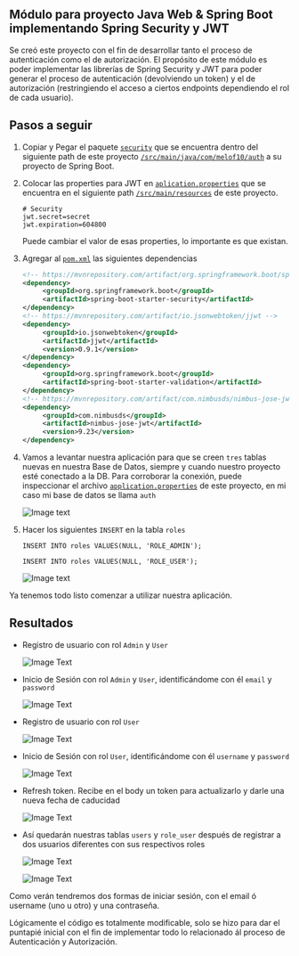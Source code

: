 ## Módulo para proyecto Java Web & Spring Boot implementando Spring Security y JWT

Se creó este proyecto con el fin de desarrollar tanto el proceso de autenticación como el de autorización.
El propósito de este módulo es poder implementar las librerías de Spring Security y JWT para poder generar el proceso de
autenticación (devolviendo un token) y el de autorización (restringiendo el acceso a ciertos endpoints dependiendo el rol de cada usuario).

## Pasos a seguir

1) Copiar y Pegar el paquete [`security`](https://github.com/Melof10/springboot-security-jwt/tree/main/src/main/java/com/melof10/auth/security) 
   que se encuentra dentro del siguiente path de este proyecto [`/src/main/java/com/melof10/auth`](https://github.com/Melof10/springboot-security-jwt/tree/main/src/main/java/com/melof10/auth) 
   a su proyecto de Spring Boot.
   
   
2) Colocar las properties para JWT en [`aplication.properties`](https://github.com/Melof10/springboot-security-jwt/blob/main/src/main/resources/application.properties) 
   que se encuentra en el siguiente path [`/src/main/resources`](https://github.com/Melof10/springboot-security-jwt/tree/main/src/main/resources) 
   de este proyecto.
   
   ``` properties
   # Security
   jwt.secret=secret
   jwt.expiration=604800
   ```
   
   Puede cambiar el valor de esas properties, lo importante es que existan.


3) Agregar al [`pom.xml`](https://github.com/Melof10/springboot-security-jwt/blob/main/pom.xml) las siguientes dependencias
   
   ``` xml
   <!-- https://mvnrepository.com/artifact/org.springframework.boot/spring-boot-starter-security -->
   <dependency>
        <groupId>org.springframework.boot</groupId>
        <artifactId>spring-boot-starter-security</artifactId>
   </dependency>
   <!-- https://mvnrepository.com/artifact/io.jsonwebtoken/jjwt -->
   <dependency>
        <groupId>io.jsonwebtoken</groupId>
        <artifactId>jjwt</artifactId>
        <version>0.9.1</version>
   </dependency>
   <dependency>
        <groupId>org.springframework.boot</groupId>
        <artifactId>spring-boot-starter-validation</artifactId>
   </dependency>
   <!-- https://mvnrepository.com/artifact/com.nimbusds/nimbus-jose-jwt -->
   <dependency>
        <groupId>com.nimbusds</groupId>
        <artifactId>nimbus-jose-jwt</artifactId>
        <version>9.23</version>
   </dependency>
   ```

   
4) Vamos a levantar nuestra aplicación para que se creen `tres` tablas nuevas en nuestra Base de Datos, siempre y cuando nuestro proyecto esté conectado a la DB. 
   Para corroborar la conexión, puede inspeccionar el archivo [`application.properties`](https://github.com/Melof10/springboot-security-jwt/blob/main/src/main/resources/application.properties) 
   de este proyecto, en mi caso mi base de datos se llama `auth`

    ![Image text](https://github.com/Melof10/springboot-security-jwt/blob/main/docs/database.png)


5) Hacer los siguientes `INSERT` en la tabla `roles`

    ``` mysql
    INSERT INTO roles VALUES(NULL, 'ROLE_ADMIN');    
    ```
    ``` mysql    
    INSERT INTO roles VALUES(NULL, 'ROLE_USER');
    ```
   
    ![Image text](https://github.com/Melof10/springboot-security-jwt/blob/main/docs/roles.png)


Ya tenemos todo listo comenzar a utilizar nuestra aplicación.


## Resultados

* Registro de usuario con rol `Admin` y `User`
  
    ![Image Text](https://github.com/Melof10/springboot-security-jwt/blob/main/docs/res-register-admin.png)
  

* Inicio de Sesión con rol `Admin` y `User`, identificándome con él `email` y `password`
  
    ![Image Text](https://github.com/Melof10/springboot-security-jwt/blob/main/docs/res-login-admin.png)
  

* Registro de usuario con rol `User`

    ![Image Text](https://github.com/Melof10/springboot-security-jwt/blob/main/docs/res-register-user.png)


* Inicio de Sesión con rol `User`, identificándome con él `username` y `password`

    ![Image Text](https://github.com/Melof10/springboot-security-jwt/blob/main/docs/res-login-user.png)


* Refresh token. Recibe en el body un token para actualizarlo y darle una nueva fecha de caducidad

    ![Image Text](https://github.com/Melof10/springboot-security-jwt/blob/main/docs/res-refresh-token.png)
   

* Así quedarán nuestras tablas `users` y `role_user` después de registrar a dos usuarios diferentes con sus respectivos roles

    ![Image Text](https://github.com/Melof10/springboot-security-jwt/blob/main/docs/table-users.png)
  
    ![Image Text](https://github.com/Melof10/springboot-security-jwt/blob/main/docs/table-role_user.png)


Como verán tendremos dos formas de iniciar sesión, con el email ó username (uno u otro) y una contraseña.

Lógicamente el código es totalmente modificable, solo se hizo para dar el puntapié inicial con el fin de implementar todo lo relacionado
ál proceso de Autenticación y Autorización.
